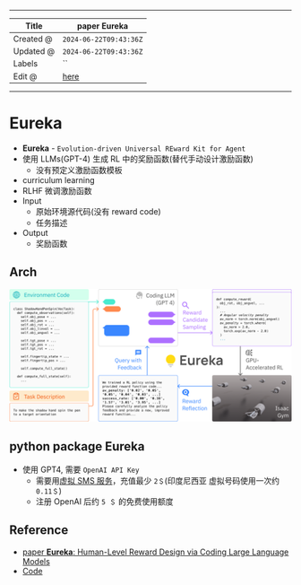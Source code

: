 -----

| Title     | paper Eureka                                          |
| --------- | ----------------------------------------------------- |
| Created @ | `2024-06-22T09:43:36Z`                                |
| Updated @ | `2024-06-22T09:43:36Z`                                |
| Labels    | \`\`                                                  |
| Edit @    | [here](https://github.com/junxnone/aiwiki/issues/470) |

-----

# Eureka

  - **Eureka** - `Evolution-driven Universal REward Kit for Agent`
  - 使用 LLMs(GPT-4) 生成 RL 中的奖励函数(替代手动设计激励函数)
      - 没有预定义激励函数模板
  - curriculum learning
  - RLHF 微调激励函数
  - Input
      - 原始环境源代码(没有 reward code)
      - 任务描述
  - Output
      - 奖励函数

## Arch

![Image](media/d4b915c00bcdcf8dbf19fc00dcf6516bf82b20b2.png)

## python package Eureka

  - 使用 GPT4, 需要 `OpenAI API Key`
      - 需要用[虚拟 SMS 服务](https://sms-activate.org/)，充值最少 `2＄`(印度尼西亚
        虚拟号码使用一次约 `0.11＄`)
      - 注册 OpenAI 后约 `5 ＄` 的免费使用额度

## Reference

  - [paper **Eureka**: Human-Level Reward Design via Coding Large
    Language Models](https://arxiv.org/abs/2310.12931)
  - [Code](https://github.com/eureka-research/Eureka)

